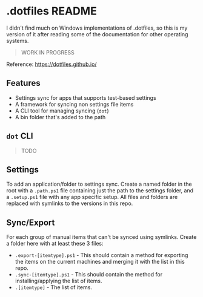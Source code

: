 # .dotfiles README

I didn't find much on Windows implementations of .dotfiles, so this is my version of it after reading some of the documentation for other operating systems.

> WORK IN PROGRESS

Reference: https://dotfiles.github.io/

## Features

- Settings sync for apps that supports test-based settings
- A framework for syncing non settings file items
- A CLI tool for managing syncing (`dot`)
- A bin folder that's added to the path

## `dot` CLI

> TODO

## Settings

To add an application/folder to settings sync. Create a named folder in the root with a `.path.ps1` file containing just the path to the settings folder, and a `.setup.ps1` file with any app specific setup. All files and folders are replaced with symlinks to the versions in this repo.

## Sync/Export

For each group of manual items that can't be synced using symlinks. Create a folder here with at least these 3 files:

- `.export-[itemtype].ps1` - This should contain a method for exporting the items on the current machines and merging it with the list in this repo.
- `.sync-[itemtype].ps1` - This should contain the method for installing/applying the list of items.
- `.[itemtype]` - The list of items.
